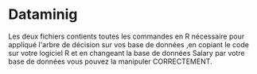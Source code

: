 # Dataminig
Les deux fichiers contients toutes les commandes en R nécessaire pour appliqué l'arbre de décision sur vos base de données ,en copiant le code sur votre logiciel R et en changeant la base de données Salary par votre base de données vous pouvez la manipuler CORRECTEMENT.

